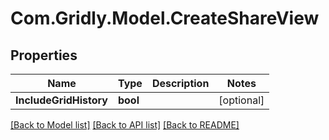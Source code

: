 # Com.Gridly.Model.CreateShareView

## Properties

Name | Type | Description | Notes
------------ | ------------- | ------------- | -------------
**IncludeGridHistory** | **bool** |  | [optional] 

[[Back to Model list]](../README.md#documentation-for-models) [[Back to API list]](../README.md#documentation-for-api-endpoints) [[Back to README]](../README.md)

